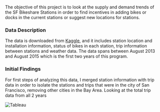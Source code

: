 The objective of this project is to look at the supply and demand trends of the SF Bikeshare Stations in order to find incentives in adding bikes or docks in the current stations or suggest new locations for stations.

### Data Description
The data is downloaded from [Kaggle](https://www.kaggle.com/benhamner/sf-bay-area-bike-share), and it includes station location and installation information, status of bikes in each station, trip information between stations and weather data. The data spans between August 2013 and August 2015 which is the first two years of this program. 

### Initial Findings
For first steps of analyzing this data, I merged station information with trip data in order to isolate the stations and trips that were in the city of San Francisco, removing other cities in the Bay Area. Looking at the total trip data from all 2 years 

![Tableau](https://user-images.githubusercontent.com/47256224/137027577-acb262c4-76a3-45ed-b510-e1811254317e.png)

